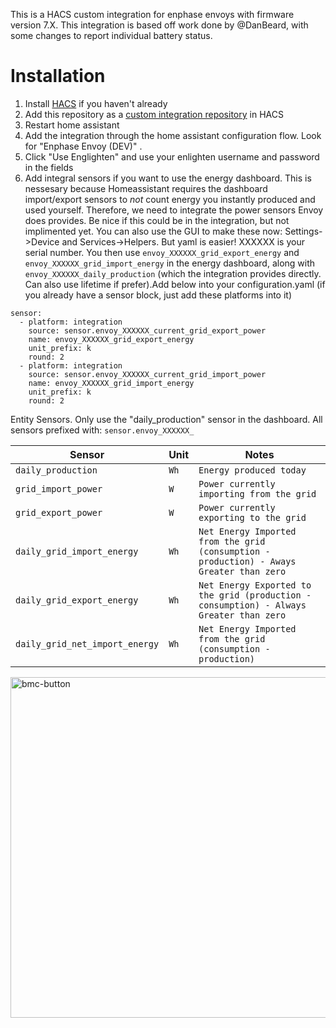 This is a HACS custom integration for enphase envoys with firmware version 7.X. This integration is based off work done by @DanBeard, with some changes to report individual battery status.

# Installation

1. Install [HACS](https://hacs.xyz/) if you haven't already
2. Add this repository as a [custom integration repository](https://hacs.xyz/docs/faq/custom_repositories) in HACS
4. Restart home assistant
5. Add the integration through the home assistant configuration flow. Look for "Enphase Envoy (DEV)" .
6. Click "Use Englighten" and use your enlighten username and password in the fields
6. Add integral sensors if you want to use the energy dashboard. This is nessesary because Homeassistant requires the dashboard import/export sensors to *not* count energy you instantly produced and used yourself. Therefore, we need to integrate the power sensors Envoy does provides. Be nice if this could be in the integration, but not implimented yet. You can also use the GUI to make these now: Settings->Device and Services->Helpers. But yaml is easier! XXXXXX is your serial number. You then use `envoy_XXXXXX_grid_export_energy` and `envoy_XXXXXX_grid_import_energy` in the energy dashboard, along with `envoy_XXXXXX_daily_production` (which the integration provides directly. Can also use lifetime if prefer).Add below into your configuration.yaml (if you already have a sensor block, just add these platforms into it)
```
sensor:
  - platform: integration
    source: sensor.envoy_XXXXXX_current_grid_export_power
    name: envoy_XXXXXX_grid_export_energy
    unit_prefix: k
    round: 2
  - platform: integration
    source: sensor.envoy_XXXXXX_current_grid_import_power
    name: envoy_XXXXXX_grid_import_energy
    unit_prefix: k
    round: 2
```

Entity Sensors. Only use the "daily_production" sensor in the dashboard. All sensors prefixed with: `sensor.envoy_XXXXXX_`

| Sensor | Unit | Notes |
| - | - | - |
| `daily_production` | `Wh` | `Energy produced today` |
| `grid_import_power` | `W` | `Power currently importing from the grid` |
| `grid_export_power` | `W` | `Power currently exporting to the grid` |
| `daily_grid_import_energy` | `Wh` | `Net Energy Imported from the grid (consumption - production) - Aways Greater than zero` |
| `daily_grid_export_energy` | `Wh` | `Net Energy Exported to the grid (production - consumption) - Always Greater than zero` |
| `daily_grid_net_import_energy` | `Wh` | `Net Energy Imported from the grid (consumption - production)` |


[<img width="545" alt="bmc-button" src="https://user-images.githubusercontent.com/1570176/180045360-d3f479c5-ad84-4483-b2b0-83820b1a8c63.png">](https://buymeacoffee.com/briancmpblL)
